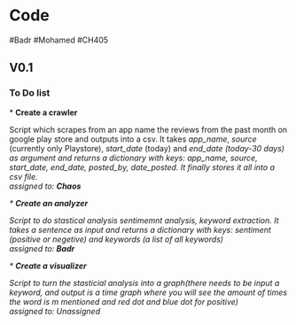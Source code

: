 # Code

#Badr
#Mohamed 
#CH405

<h2>V0.1 </h2>
<h3>To Do list</h3>

<div>
* <b>Create a crawler </b>
<p>Script which scrapes from an app name the reviews from the past month on google play store and outputs into a csv. It takes <i>app_name</i>,  <i>source</i> (currently only Playstore), <i>start_date</i> (today) and <i>end_date<i> (today-30 days) as argument and returns a dictionary with keys: <i>app_name</i>, <i>source</i>, <i>start_date</i>, <i>end_date</i>, <i>posted_by</i>, <i>date_posted</i>. It finally stores it all into a csv file.
<br>assigned to: <b>Chaos</b></p>
</div>

<div>
* <b>Create an analyzer </b>
<p>Script to do stastical analysis sentimemnt analysis, keyword extraction. It takes a sentence as input and returns a dictionary with keys: <i>sentiment</i> (positive or negetive) and <i>keywords</i> (a list of all keywords)
<br>assigned to: <b>Badr</b></p>
</div>

<div>
* <b>Create a visualizer </b>
<p>Script to turn the stasticial analysis into a graph(there needs to be input a keyword, and output is a time graph where you will see the amount of times the word is m
mentioned and red dot and blue dot for positive)
<br>assigned to: Unassigned</p>
</div>